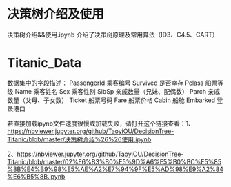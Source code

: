 # 决策树介绍及使用

决策树介绍&&使用.ipynb 介绍了决策树原理及常用算法（ID3、C4.5、CART）

# Titanic_Data
数据集中的字段描述： PassengerId	乘客编号 Survived	是否幸存 Pclass	船票等级 Name	乘客姓名 Sex	乘客性别 SibSp	亲戚数量（兄妹、配偶数） Parch	亲戚数量（父母、子女数） Ticket	船票号码 Fare	船票价格 Cabin	船舱 Embarked	登录港口

若直接加载ipynb文件速度很慢或加载失败，请打开这个链接查看：1、https://nbviewer.jupyter.org/github/TaoyiOU/DecisionTree-Titanic/blob/master/决策树介绍%26%26使用.ipynb

2、https://nbviewer.jupyter.org/github/TaoyiOU/DecisionTree-Titanic/blob/master/02%E6%B3%B0%E5%9D%A6%E5%B0%BC%E5%85%8B%E4%B9%98%E5%AE%A2%E7%94%9F%E5%AD%98%E9%A2%84%E6%B5%8B.ipynb
